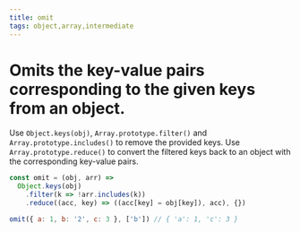 ```yaml
---
title: omit
tags: object,array,intermediate
---
```


# Omits the key-value pairs corresponding to the given keys from an object.

Use `Object.keys(obj)`, `Array.prototype.filter()` and `Array.prototype.includes()` to remove the provided keys.
Use `Array.prototype.reduce()` to convert the filtered keys back to an object with the corresponding key-value pairs.

```js
const omit = (obj, arr) =>
  Object.keys(obj)
    .filter(k => !arr.includes(k))
    .reduce((acc, key) => ((acc[key] = obj[key]), acc), {})
```

```js
omit({ a: 1, b: '2', c: 3 }, ['b']) // { 'a': 1, 'c': 3 }
```

